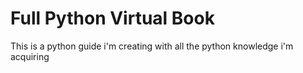 # Full Python Virtual Book
This is a python guide i'm creating with all the python knowledge i'm acquiring
